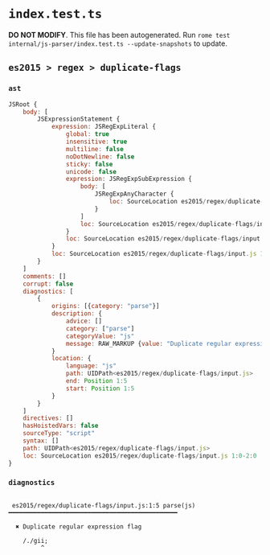 # `index.test.ts`

**DO NOT MODIFY**. This file has been autogenerated. Run `rome test internal/js-parser/index.test.ts --update-snapshots` to update.

## `es2015 > regex > duplicate-flags`

### `ast`

```javascript
JSRoot {
	body: [
		JSExpressionStatement {
			expression: JSRegExpLiteral {
				global: true
				insensitive: true
				multiline: false
				noDotNewline: false
				sticky: false
				unicode: false
				expression: JSRegExpSubExpression {
					body: [
						JSRegExpAnyCharacter {
							loc: SourceLocation es2015/regex/duplicate-flags/input.js 1:1-1:2
						}
					]
					loc: SourceLocation es2015/regex/duplicate-flags/input.js 1:1-1:2
				}
				loc: SourceLocation es2015/regex/duplicate-flags/input.js 1:0-1:6
			}
			loc: SourceLocation es2015/regex/duplicate-flags/input.js 1:0-1:7
		}
	]
	comments: []
	corrupt: false
	diagnostics: [
		{
			origins: [{category: "parse"}]
			description: {
				advice: []
				category: ["parse"]
				categoryValue: "js"
				message: RAW_MARKUP {value: "Duplicate regular expression flag"}
			}
			location: {
				language: "js"
				path: UIDPath<es2015/regex/duplicate-flags/input.js>
				end: Position 1:5
				start: Position 1:5
			}
		}
	]
	directives: []
	hasHoistedVars: false
	sourceType: "script"
	syntax: []
	path: UIDPath<es2015/regex/duplicate-flags/input.js>
	loc: SourceLocation es2015/regex/duplicate-flags/input.js 1:0-2:0
}
```

### `diagnostics`

```

 es2015/regex/duplicate-flags/input.js:1:5 parse(js) ━━━━━━━━━━━━━━━━━━━━━━━━━━━━━━━━━━━━━━━━━━━━━━━

  ✖ Duplicate regular expression flag

    /./gii;
         ^


```
